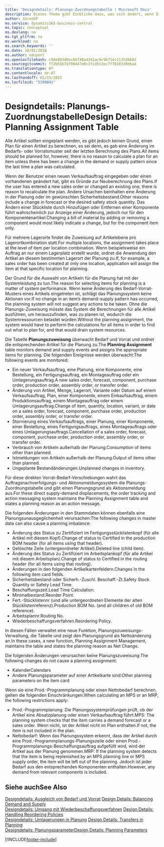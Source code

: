 ```yaml
---
title: 'Designdetails: Planungs-Zuordnungstabelle | Microsoft Docs'
description: Dieses Thema gibt Einblicke dazu, was sich ändert, wenn Sie einen Artikel für die Planung ändern.
author: SorenGP
ms.service: dynamics365-business-central
ms.topic: conceptual
ms.devlang: na
ms.tgt_pltfrm: na
ms.workload: na
ms.search.keywords: ''
ms.date: 10/01/2020
ms.author: edupont
ms.openlocfilehash: c98e89340ac85f48a4341ac9c9b714c1135db683
ms.sourcegitcommit: ff2b55b7e790447e0c1fcd5c2ec7f7610338ebaa
ms.translationtype: HT
ms.contentlocale: de-AT
ms.lasthandoff: 02/15/2021
ms.locfileid: "5390841"
---
```

# <a name="design-details-planning-assignment-table"></a><span data-ttu-id="56af4-103">Designdetails: Planungs-Zuordnungstabelle</span><span class="sxs-lookup"><span data-stu-id="56af4-103">Design Details: Planning Assignment Table</span></span>
<span data-ttu-id="56af4-104">Alle Artikel sollten eingeplant werden, es gibt jedoch keinen Grund, einen Plan für einen Artikel zu berechnen, es sei denn, es gab eine Änderung im Bedarfs- oder Vorratsmuster seit der letzten Berechnung des Plans.</span><span class="sxs-lookup"><span data-stu-id="56af4-104">All items should be planned for, however, there is no reason to calculate a plan for an item unless there has been a change in the demand or supply pattern since the last time a plan was calculated.</span></span>  

<span data-ttu-id="56af4-105">Wenn der Benutzer einen neuen Verkaufsauftrag eingegeben oder einen vorhandenen geändert hat, gibt es Gründe zur Neuberechnung des Plans.</span><span class="sxs-lookup"><span data-stu-id="56af4-105">If the user has entered a new sales order or changed an existing one, there is reason to recalculate the plan.</span></span> <span data-ttu-id="56af4-106">Andere Ursachen beinhalten eine Änderung in der Planung oder im gewünschten Sicherheitsbestand.</span><span class="sxs-lookup"><span data-stu-id="56af4-106">Other reasons include a change in forecast or the desired safety stock quantity.</span></span> <span data-ttu-id="56af4-107">Das Ändern einer Stückliste durch Hinzufügen oder Entfernen einer Komponente führt wahrscheinlich zur Anzeige einer Änderung, jedoch nur für den Komponentenartikel.</span><span class="sxs-lookup"><span data-stu-id="56af4-107">Changing a bill of material by adding or removing a component would most likely indicate a change, but for the component item only.</span></span>  

<span data-ttu-id="56af4-108">Für mehrere Lagerorte findet die Zuweisung auf Artikelebene pro Lagerortkombination statt.</span><span class="sxs-lookup"><span data-stu-id="56af4-108">For multiple locations, the assignment takes place at the level of item per location combination.</span></span> <span data-ttu-id="56af4-109">Wenn beispielsweise ein Auftrag an nur einem Lagerplatz erstellt wurde, ordnet die Anwendung den Artikel an diesem bestimmten Lagerort der Planung zu.</span><span class="sxs-lookup"><span data-stu-id="56af4-109">If, for example, a sales order has been created at only one location, application will assign the item at that specific location for planning.</span></span>  

<span data-ttu-id="56af4-110">Der Grund für die Auswahl von Artikeln für die Planung hat mit der Systemleistung zu tun.</span><span class="sxs-lookup"><span data-stu-id="56af4-110">The reason for selecting items for planning is a matter of system performance.</span></span> <span data-ttu-id="56af4-111">Wenn keine Änderung des Bedarf-Vorrat-Musters eines Artikels eingetreten ist, schlägt das Planungssystem keine Aktionen vor.</span><span class="sxs-lookup"><span data-stu-id="56af4-111">If no change in an item’s demand-supply pattern has occurred, the planning system will not suggest any actions to be taken.</span></span> <span data-ttu-id="56af4-112">Ohne die Planungs-Zuweisung müsste das System die Berechnungen für alle Artikel ausführen, um herauszufinden, was zu planen ist, wodurch die Systemressourcen belastet würden.</span><span class="sxs-lookup"><span data-stu-id="56af4-112">Without the planning assignment, the system would have to perform the calculations for all items in order to find out what to plan for, and that would drain system resources.</span></span>  

<span data-ttu-id="56af4-113">Die Tabelle **Planungszuweisung** überwacht Bedarf und Vorrat und ordnet die entsprechenden Artikel für die Planung zu.</span><span class="sxs-lookup"><span data-stu-id="56af4-113">The **Planning Assignment** table monitors demand and supply events and assigns the appropriate items for planning.</span></span> <span data-ttu-id="56af4-114">Die folgenden Ereignisse werden überwacht:</span><span class="sxs-lookup"><span data-stu-id="56af4-114">The following events are monitored:</span></span>  

* <span data-ttu-id="56af4-115">Ein neuer Verkaufsauftrag, eine Planung, eine Komponente, eine Bestellung, ein Fertigungsauftrag, ein Montageauftrag oder ein Umlagerungsauftrag.</span><span class="sxs-lookup"><span data-stu-id="56af4-115">A new sales order, forecast, component, purchase order, production order, assembly order, or transfer order.</span></span>  
* <span data-ttu-id="56af4-116">Änderung von Artikel, Menge, Lagerort, Variante oder Datum auf einem Verkaufsauftrag, Plan, einer Komponente, einem Einkaufsauftrag, einem Produktionsauftrag, einem Montageauftrag oder einem Umlagerungsauftrag.</span><span class="sxs-lookup"><span data-stu-id="56af4-116">Change of item, quantity, location, variant, or date on a sales order, forecast, component, purchase order, production order, assembly order, or transfer order.</span></span>  
* <span data-ttu-id="56af4-117">Stornierung eines Verkaufsauftrags, einer Planung, einer Komponente, einer Bestellung, eines Fertigungsauftrags, eines Montageauftrags oder eines Umlagerungsauftrags.</span><span class="sxs-lookup"><span data-stu-id="56af4-117">Cancellation of a sales order, forecast, component, purchase order, production order, assembly order, or transfer order.</span></span>  
* <span data-ttu-id="56af4-118">Verbrauch von Artikeln außerhalb der Planung.</span><span class="sxs-lookup"><span data-stu-id="56af4-118">Consumption of items other than planned.</span></span>  
* <span data-ttu-id="56af4-119">Istmeldungen von Artikeln außerhalb der Planung.</span><span class="sxs-lookup"><span data-stu-id="56af4-119">Output of items other than planned.</span></span>  
* <span data-ttu-id="56af4-120">Ungeplante Bestandänderungen.</span><span class="sxs-lookup"><span data-stu-id="56af4-120">Unplanned changes in inventory.</span></span>  

<span data-ttu-id="56af4-121">Für diese direkten Vorrat-Bedarf-Verschiebungen wahrt das Auftragsnachverfolgungs- und Aktionsmeldungssystem die Planungs-Zuordnungstabelle und gibt einen Planungsgrund als Aktionsmeldung aus.</span><span class="sxs-lookup"><span data-stu-id="56af4-121">For these direct supply-demand displacements, the order tracking and action messaging system maintains the Planning Assignment table and states a planning reason as an action message.</span></span>  

<span data-ttu-id="56af4-122">Die folgenden Änderungen in den Stammdaten können ebenfalls eine Planungsunausgeglichenheit verursachen:</span><span class="sxs-lookup"><span data-stu-id="56af4-122">The following changes in master data can also cause a planning imbalance:</span></span>  

* <span data-ttu-id="56af4-123">Änderung des Status zu Zertifiziert im Fertigungsstücklistenkopf (für alle Artikel mit diesem Kopf).</span><span class="sxs-lookup"><span data-stu-id="56af4-123">Change of status to Certified in the production BOM header (for all items using that header).</span></span>  
* <span data-ttu-id="56af4-124">Gelöschte Zeile (untergeordneter Artikel).</span><span class="sxs-lookup"><span data-stu-id="56af4-124">Deleted line (child item).</span></span>  
* <span data-ttu-id="56af4-125">Änderung des Status zu Zertifiziert im Arbeitsplankopf (für alle Artikel mit diesem Arbeitsplan).</span><span class="sxs-lookup"><span data-stu-id="56af4-125">Change of status to Certified in the routing header (for all items using that routing).</span></span>  
* <span data-ttu-id="56af4-126">Änderungen in den folgenden Artikelkartenfeldern.</span><span class="sxs-lookup"><span data-stu-id="56af4-126">Changes in the following item card fields.</span></span>  
* <span data-ttu-id="56af4-127">Sicherheitsbestand oder Sicherh.-Zuschl. Beschaff.-Zt.</span><span class="sxs-lookup"><span data-stu-id="56af4-127">Safety Stock Quantity or Safety Lead Time.</span></span>  
* <span data-ttu-id="56af4-128">Beschaffungszeit.</span><span class="sxs-lookup"><span data-stu-id="56af4-128">Lead Time Calculation.</span></span>  
* <span data-ttu-id="56af4-129">Minimalbestand.</span><span class="sxs-lookup"><span data-stu-id="56af4-129">Reorder Point.</span></span>  
* <span data-ttu-id="56af4-130">Fert.-Stücklistennr (und alle untergeordneten Elemente der alten Stücklistenreferenz).</span><span class="sxs-lookup"><span data-stu-id="56af4-130">Production BOM No. (and all children of old BOM reference).</span></span>  
* <span data-ttu-id="56af4-131">Arbeitsplannr.</span><span class="sxs-lookup"><span data-stu-id="56af4-131">Routing No.</span></span>  
* <span data-ttu-id="56af4-132">Wiederbeschaffungsverfahren.</span><span class="sxs-lookup"><span data-stu-id="56af4-132">Reordering Policy.</span></span>  

<span data-ttu-id="56af4-133">In diesen Fällen verwaltet eine neue Funktion, Planungszuweisungs-Verwaltung, die Tabelle und zeigt den Planungsgrund als Nettoänderung an.</span><span class="sxs-lookup"><span data-stu-id="56af4-133">In these cases, a new function, Planning Assignment Management, maintains the table and states the planning reason as Net Change.</span></span>  

<span data-ttu-id="56af4-134">Die folgenden Änderungen verursachen keine Planungszuweisung:</span><span class="sxs-lookup"><span data-stu-id="56af4-134">The following changes do not cause a planning assignment:</span></span>  

* <span data-ttu-id="56af4-135">Kalender</span><span class="sxs-lookup"><span data-stu-id="56af4-135">Calendars</span></span>  
* <span data-ttu-id="56af4-136">Andere Planungsparameter auf einer Artikelkarte sind:</span><span class="sxs-lookup"><span data-stu-id="56af4-136">Other planning parameters on the item card</span></span>  

<span data-ttu-id="56af4-137">Wenn sie eine Prod.-Programmplanung oder einen Nettobedarf berechnen, gelten die folgenden Einschränkungen:</span><span class="sxs-lookup"><span data-stu-id="56af4-137">When calculating an MPS or an MRP, the following restrictions apply:</span></span>  

* <span data-ttu-id="56af4-138">Prod.-Programmplanung: Die Planungssystemprüfungen prüft, ob der Artikel eine Absatzplanung oder einen Verkaufsauftrag führt.</span><span class="sxs-lookup"><span data-stu-id="56af4-138">MPS: The planning system checks that the item carries a demand forecast or a sales order.</span></span> <span data-ttu-id="56af4-139">Wenn nicht, ist der Artikel nicht im Plan enthalten.</span><span class="sxs-lookup"><span data-stu-id="56af4-139">If not, the item is not included in the plan.</span></span>  
* <span data-ttu-id="56af4-140">Nettobedarf: Wenn das Planungssystem erkennt, dass der Artikel durch eine Prod.-Programmplanungs-Planungszeile oder einen Prod.-Programmplanungs-Beschaffungsauftrag aufgefüllt wird, wird der Artikel aus der Planung genommen.</span><span class="sxs-lookup"><span data-stu-id="56af4-140">MRP: If the planning system detects that the item is being replenished by an MPS planning line or MPS supply order, the item will be left out of the planning.</span></span> <span data-ttu-id="56af4-141">Jedoch ist jeder Bedarf aus den entsprechenden Komponenten enthalten.</span><span class="sxs-lookup"><span data-stu-id="56af4-141">However, any demand from relevant components is included.</span></span>  

## <a name="see-also"></a><span data-ttu-id="56af4-142">Siehe auch</span><span class="sxs-lookup"><span data-stu-id="56af4-142">See Also</span></span>  
<span data-ttu-id="56af4-143">[Designdetails: Ausgleich von Bedarf und Vorrat](design-details-balancing-demand-and-supply.md) </span><span class="sxs-lookup"><span data-stu-id="56af4-143">[Design Details: Balancing Demand and Supply](design-details-balancing-demand-and-supply.md) </span></span>  
<span data-ttu-id="56af4-144">[Designdetails: Umgang mit Wiederbeschaffungsverfahren](design-details-handling-reordering-policies.md) </span><span class="sxs-lookup"><span data-stu-id="56af4-144">[Design Details: Handling Reordering Policies](design-details-handling-reordering-policies.md) </span></span>  
<span data-ttu-id="56af4-145">[Designdetails: Umlagerungen in Planung](design-details-transfers-in-planning.md) </span><span class="sxs-lookup"><span data-stu-id="56af4-145">[Design Details: Transfers in Planning](design-details-transfers-in-planning.md) </span></span>  
[<span data-ttu-id="56af4-146">Designdetails: Planungsparameter</span><span class="sxs-lookup"><span data-stu-id="56af4-146">Design Details: Planning Parameters</span></span>](design-details-planning-parameters.md)  


[!INCLUDE[footer-include](includes/footer-banner.md)]